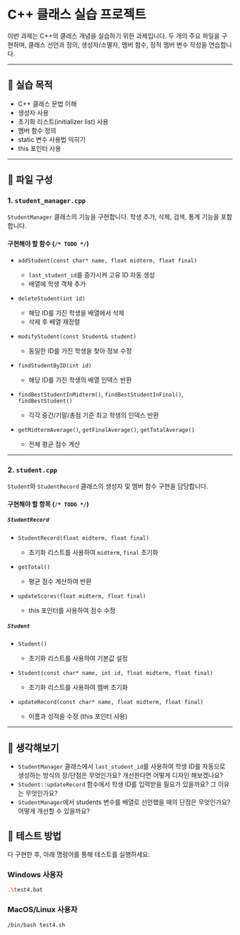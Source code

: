 # C++ 클래스 실습 프로젝트

이번 과제는 C++의 클래스 개념을 실습하기 위한 과제입니다. 두 개의 주요 파일을 구현하며, 클래스 선언과 정의, 생성자/소멸자, 멤버 함수, 정적 멤버 변수 작성을 연습합니다.

---

## 🎯 실습 목적

- C++ 클래스 문법 이해
- 생성자 사용
- 초기화 리스트(initializer list) 사용
- 멤버 함수 정의
- static 변수 사용법 익히기
- this 포인터 사용

---

## 📁 파일 구성

### 1. `student_manager.cpp`

`StudentManager` 클래스의 기능을 구현합니다. 학생 추가, 삭제, 검색, 통계 기능을 포함합니다.

#### 구현해야 할 함수 (`/* TODO */`)

- `addStudent(const char* name, float midterm, float final)`
  - `last_student_id`를 증가시켜 고유 ID 자동 생성
  - 배열에 학생 객체 추가

- `deleteStudent(int id)`
  - 해당 ID를 가진 학생을 배열에서 삭제
  - 삭제 후 배열 재정렬

- `modifyStudent(const Student& student)`
  - 동일한 ID를 가진 학생을 찾아 정보 수정

- `findStudentByID(int id)`
  - 해당 ID를 가진 학생의 배열 인덱스 반환

- `findBestStudentInMidterm()`, `findBestStudentInFinal()`, `findBestStudent()`
  - 각각 중간/기말/총점 기준 최고 학생의 인덱스 반환

- `getMidtermAverage()`, `getFinalAverage()`, `getTotalAverage()`
  - 전체 평균 점수 계산

---

### 2. `student.cpp`

`Student`와 `StudentRecord` 클래스의 생성자 및 멤버 함수 구현을 담당합니다.

#### 구현해야 할 항목 (`/* TODO */`)

##### `StudentRecord`

- `StudentRecord(float midterm, float final)`
  - 초기화 리스트를 사용하여 `midterm`, `final` 초기화

- `getTotal()`
  - 평균 점수 계산하여 반환

- `updateScores(float midterm, float final)`
  - this 포인터를 사용하여 점수 수정

##### `Student`

- `Student()`
  - 초기화 리스트를 사용하여 기본값 설정

- `Student(const char* name, int id, float midterm, float final)`
  - 초기화 리스트를 사용하여 멤버 초기화

- `updateRecord(const char* name, float midterm, float final)`
  - 이름과 성적을 수정 (this 포인터 사용)

---

## 🧠 생각해보기
- `StudentManager` 클래스에서 `last_student_id`를 사용하여 학생 ID를 자동으로 생성하는 방식의 장/단점은 무엇인가요? 개선한다면 어떻게 디자인 해보겠나요?
- `Student::updateRecord` 함수에서 학생 ID를 입력받을 필요가 있을까요? 그 이유는 무엇인가요? 
- `StudentManager`에서 students 변수를 배열로 선언했을 때의 단점은 무엇인가요? 어떻게 개선할 수 있을까요?


## 🧪 테스트 방법
다 구현한 후, 아래 명령어를 통해 테스트를 실행하세요:

### Windows 사용자
```bash
.\test4.bat
```

### MacOS/Linux 사용자
```bash
/bin/bash test4.sh
```

